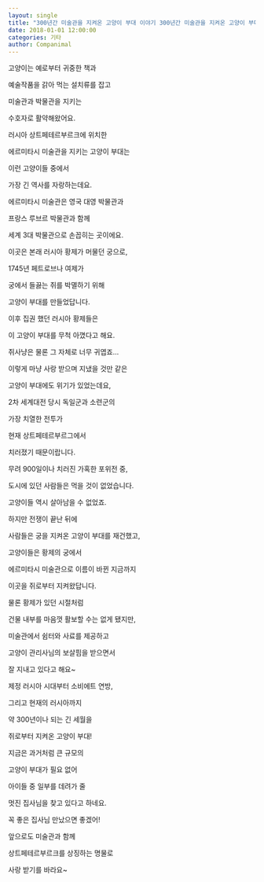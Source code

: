 ```yaml
---
layout: single
title: "300년간 미술관을 지켜온 고양이 부대 이야기 300년간 미술관을 지켜온 고양이 부대"
date: 2018-01-01 12:00:00
categories: 기타
author: Companimal
---
```


고양이는 예로부터 귀중한 책과

예술작품을 갉아 먹는 설치류를 잡고

미술관과 박물관을 지키는

수호자로 활약해왔어요.

러시아 상트페테르부르크에 위치한

에르미타시 미술관을 지키는 고양이 부대는

이런 고양이들 중에서

가장 긴 역사를 자랑하는데요.

에르미타시 미술관은 영국 대영 박물관과

프랑스 루브르 박물관과 함께

세계 3대 박물관으로 손꼽히는 곳이에요.

이곳은 본래 러시아 황제가 머물던 궁으로,

1745년 페트로브나 여제가

궁에서 들끓는 쥐를 박멸하기 위해

고양이 부대를 만들었답니다.

이후 집권 했던 러시아 황제들은

이 고양이 부대를 무척 아꼈다고 해요.

쥐사냥은 물론 그 자체로 너무 귀엽죠...

이렇게 마냥 사랑 받으며 지냈을 것만 같은

고양이 부대에도 위기가 있었는데요,

2차 세계대전 당시 독일군과 소련군의

가장 치열한 전투가

현재 상트페테르부르그에서

치러졌기 때문이랍니다.

무려 900일이나 치러진 가혹한 포위전 중,

도시에 있던 사람들은 먹을 것이 없었습니다.

고양이들 역시 살아남을 수 없었죠.

하지만 전쟁이 끝난 뒤에

사람들은 궁을 지켜온 고양이 부대를 재건했고,

고양이들은 황제의 궁에서

에르미타시 미술관으로 이름이 바뀐 지금까지

이곳을 쥐로부터 지켜왔답니다.

[](http://channel.nationalgeographic.com/videos/hermitage-museum-cats/)

물론 황제가 있던 시절처럼

건물 내부를 마음껏 활보할 수는 없게 됐지만,

미술관에서 쉼터와 사료를 제공하고

고양이 관리사님의 보살핌을 받으면서

잘 지내고 있다고 해요~

제정 러시아 시대부터 소비에트 연방,

그리고 현재의 러시아까지

약 300년이나 되는 긴 세월을

쥐로부터 지켜온 고양이 부대!

지금은 과거처럼 큰 규모의

고양이 부대가 필요 없어

아이들 중 일부를 데려가 줄

멋진 집사님을 찾고 있다고 하네요.

꼭 좋은 집사님 만났으면 좋겠어!

앞으로도 미술관과 함께

상트페테르부르크를 상징하는 명물로

사랑 받기를 바라요~
